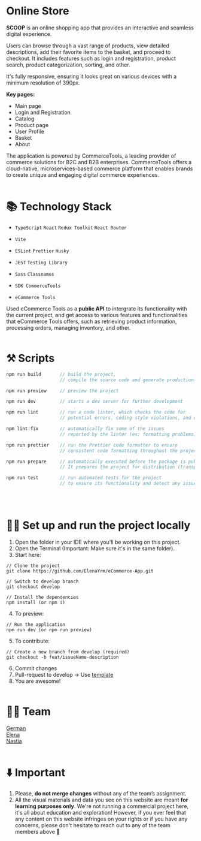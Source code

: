# Online Store

**SCOOP** is an online shopping app that provides an interactive and seamless digital experience. 

Users can browse through a vast range of products, view detailed descriptions, add their favorite items to the basket, and proceed to checkout. It includes features such as login and registration, product search, product categorization, sorting, and other.

It's fully responsive, ensuring it looks great on various devices with a minimum resolution of 390px.

**Key pages:**
- Main page
- Login and Registration
- Catalog
- Product page
- User Profile
- Basket
- About

The application is powered by CommerceTools, a leading provider of commerce solutions for B2C and B2B enterprises. CommerceTools offers a cloud-native, microservices-based commerce platform that enables brands to create unique and engaging digital commerce experiences.
<br></br>
# **📚 Technology Stack**
- `TypeScript` `React` `Redux Toolkit` `React Router`
- `Vite`
- `ESLint` `Prettier` `Husky`
- `JEST` `Testing Library`
- `Sass` `Classnames`
- `SDK CommerceTools`

- `eCommerce Tools`

Used eCommerce Tools as a **public API** to intergrate its functionality with the current project, and get access to various features and functionalities that eCommerce Tools offers, such as retrieving product information, processing orders, managing inventory, and other.
<br></br>
# ⚒️ Scripts

```jsx
npm run build       // build the project,
                    // compile the source code and generate production-ready output files

npm run preview     // preview the project

npm run dev         // starts a dev server for further development

npm run lint        // run a code linter, which checks the code for 
                    // potential errors, coding style violations, and other issues

npm lint:fix        // automatically fix some of the issues 
                    // reported by the linter (ex: formatting problems)

npm run prettier    // run the Prettier code formatter to ensure 
                    // consistent code formatting throughout the project

npm run prepare     // automatically executed before the package is published.
                    // It prepares the project for distribution (transpile, clean, or compress files)

npm run test        // run automated tests for the project 
                    // to ensure its functionality and detect any issues
```
<br></br>
# 🧑‍💻 Set up and run the project locally

1. Open the folder in your IDE where you'll be working on this project.
2. Open the Terminal (Important: Make sure it's in the same folder).
3. Start here:

```tsx
// Clone the project
git clone https://github.com/ElenaYrm/eCommerce-App.git

// Switch to develop branch
git checkout develop

// Install the dependencies
npm install (or npm i)
```

4. To preview:

```tsx
// Run the application
npm run dev (or npm run preview)
```

5. To contribute:

```tsx
// Create a new branch from develop (required)
git checkout -b feat/issueName-description
```

6. Commit changes
7. Pull-request to develop → Use [template](https://github.com/ElenaYrm/eCommerce-App/blob/main/.github/pull_request_template.md)
8. You are awesome!
<br></br>
# 👯‍♂️ Team

[German](https://github.com/germangrib)  
[Elena](https://github.com/ElenaYrm)  
[Nastia](https://github.com/HereEast)
<br></br>
# ⬇️ Important

1. Please, **do not merge changes** without any of the team’s assignment.
2. All the visual materials and data you see on this website are meant **for learning purposes only**. We're not running a commercial project here, it's all about education and exploration! However, if you ever feel that any content on this website infringes on your rights or if you have any concerns, please don't hesitate to reach out to any of the team members above 🙂
